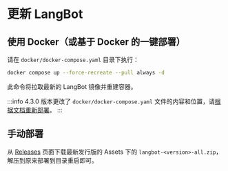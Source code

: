 # 更新 LangBot

## 使用 Docker（或基于 Docker 的一键部署）

请在 `docker/docker-compose.yaml` 目录下执行：

```bash
docker compose up --force-recreate --pull always -d
```

此命令将拉取最新的 LangBot 镜像并重建容器。

:::info
4.3.0 版本更改了 `docker/docker-compose.yaml` 文件的内容和位置，请[根据文档重新部署](/zh/deploy/langbot/docker)。
:::

## 手动部署

从 [Releases](https://github.com/langbot-app/LangBot/releases) 页面下载最新发行版的 Assets 下的 `langbot-<version>-all.zip`，解压到原来部署到目录重启即可。